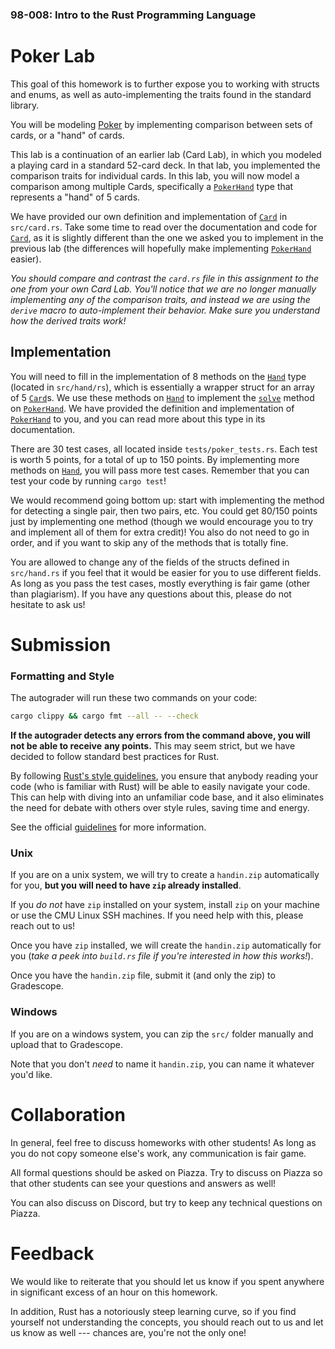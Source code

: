 ### 98-008: Intro to the Rust Programming Language

# Poker Lab

This goal of this homework is to further expose you to working with structs and enums, as well as
auto-implementing the traits found in the standard library.

You will be modeling [Poker](https://en.wikipedia.org/wiki/Poker) by implementing comparison between
sets of cards, or a "hand" of cards.

This lab is a continuation of an earlier lab (Card Lab), in which you modeled a playing card in a
standard 52-card deck. In that lab, you implemented the comparison traits for individual cards. In
this lab, you will now model a comparison among multiple Cards, specifically a [`PokerHand`] type
that represents a "hand" of 5 cards.

We have provided our own definition and implementation of [`Card`] in `src/card.rs`. Take some time
to read over the documentation and code for [`Card`], as it is slightly different than the one we
asked you to implement in the previous lab (the differences will hopefully make implementing
[`PokerHand`] easier).

_You should compare and contrast the `card.rs` file in this assignment to the one from your own Card
Lab. You'll notice that we are no longer manually implementing any of the comparison traits, and
instead we are using the `derive` macro to auto-implement their behavior. Make sure you understand
how the derived traits work!_

## Implementation

You will need to fill in the implementation of 8 methods on the [`Hand`] type (located in
`src/hand/rs`), which is essentially a wrapper struct for an array of 5 [`Card`]s. We use these
methods on [`Hand`] to implement the [`solve`] method on [`PokerHand`]. We have provided the
definition and implementation of [`PokerHand`] to you, and you can read more about this type in its
documentation.

There are 30 test cases, all located inside `tests/poker_tests.rs`. Each test is worth 5 points, for
a total of up to 150 points. By implementing more methods on [`Hand`], you will pass more test
cases. Remember that you can test your code by running `cargo test`!

We would recommend going bottom up: start with implementing the method for detecting a single pair,
then two pairs, etc. You could get 80/150 points just by implementing one method (though we would
encourage you to try and implement all of them for extra credit)! You also do not need to go in
order, and if you want to skip any of the methods that is totally fine.

You are allowed to change any of the fields of the structs defined in `src/hand.rs` if you feel that
it would be easier for you to use different fields. As long as you pass the test cases, mostly
everything is fair game (other than plagiarism). If you have any questions about this, please do not
hesitate to ask us!

[`Card`]: crate::card::Card
[`Hand`]: crate::hand::Hand
[`PokerHand`]: crate::hand::PokerHand
[`solve`]: crate::hand::PokerHand::solve

# Submission

### Formatting and Style

The autograder will run these two commands on your code:

```sh
cargo clippy && cargo fmt --all -- --check
```

**If the autograder detects any errors from the command above, you will not be able to receive**
**any points.** This may seem strict, but we have decided to follow standard best practices for
Rust.

By following [Rust's style guidelines](https://doc.rust-lang.org/stable/style-guide/), you ensure
that anybody reading your code (who is familiar with Rust) will be able to easily navigate your
code. This can help with diving into an unfamiliar code base, and it also eliminates the need for
debate with others over style rules, saving time and energy.

See the official [guidelines](https://doc.rust-lang.org/stable/style-guide/) for more information.

### Unix

If you are on a unix system, we will try to create a `handin.zip` automatically for you,
**but you will need to have `zip` already installed**.

If you _do not_ have `zip` installed on your system, install `zip` on your machine or use the CMU
Linux SSH machines. If you need help with this, please reach out to us!

Once you have `zip` installed, we will create the `handin.zip` automatically for you (_take a peek_
_into `build.rs` file if you're interested in how this works!_).

Once you have the `handin.zip` file, submit it (and only the zip) to Gradescope.

### Windows

If you are on a windows system, you can zip the `src/` folder manually and upload that to
Gradescope.

Note that you don't _need_ to name it `handin.zip`, you can name it whatever you'd like.

# Collaboration

In general, feel free to discuss homeworks with other students! As long as you do not copy someone
else's work, any communication is fair game.

All formal questions should be asked on Piazza. Try to discuss on Piazza so that other students can
see your questions and answers as well!

You can also discuss on Discord, but try to keep any technical questions on Piazza.

# Feedback

We would like to reiterate that you should let us know if you spent anywhere in significant excess
of an hour on this homework.

In addition, Rust has a notoriously steep learning curve, so if you find yourself not understanding
the concepts, you should reach out to us and let us know as well --- chances are, you're not the
only one!
